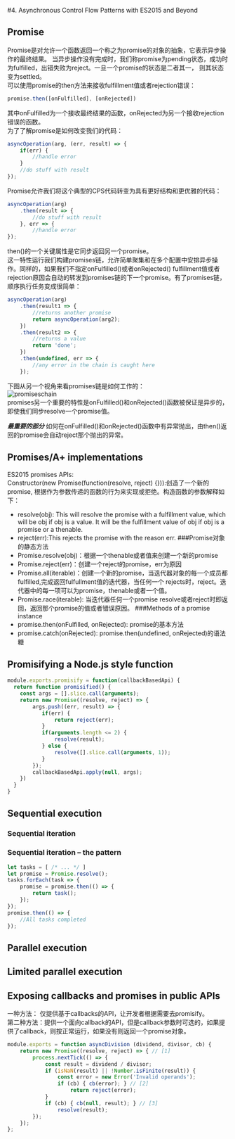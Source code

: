 #4. Asynchronous Control Flow Patterns with ES2015 and Beyond
    
## Promise
Promise是对允许一个函数返回一个称之为promise的对象的抽象，它表示异步操作的最终结果。
当异步操作没有完成时，我们称promise为pending状态，成功时为fulfilled，出错失败为reject。一旦一个promise的状态是二者其一，
则其状态变为settled。  
可以使用promise的then方法来接收fulfillment值或者rejection错误：  
```javascript
promise.then([onFulfilled], [onRejected])
```
其中onFulfilled为一个接收最终结果的函数，onRejected为另一个接收rejection错误的函数。  
为了了解promise是如何改变我们的代码：
```javascript
asyncOperation(arg, (err, result) => {
    if(err) {
        //handle error
    }
    //do stuff with result
});
```
Promise允许我们将这个典型的CPS代码转变为具有更好结构和更优雅的代码：  
```javascript
asyncOperation(arg)
    .then(result => {
        //do stuff with result
    }, err => {
        //handle error
});
```
then()的一个关键属性是它同步返回另一个promise。  
这一特性运行我们构建promises链，允许简单聚集和在多个配置中安排异步操作。同样的，如果我们不指定onFulfilled()或者onRejected()
fulfillment值或者rejection原因会自动的转发到promises链的下一个promise。有了promises链，顺序执行任务变成很简单：  
```javascript
asyncOperation(arg)
    .then(result1 => {
        //returns another promise
        return asyncOperation(arg2);
    })
    .then(result2 => {
        //returns a value
        return 'done';
    })
    .then(undefined, err => {
        //any error in the chain is caught here
    });
```
下图从另一个视角来看promises链是如何工作的：  
![promiseschain](images/)  
promises另一个重要的特性是onFulfilled()和onRejected()函数被保证是异步的，即使我们同步resolve一个promise值。  
  
***最重要的部分*** 如何在onFulfilled()和onRejected()函数中有异常抛出，由then()返回的promise会自动reject那个抛出的异常。  
## Promises/A+ implementations
ES2015 promises APIs:  
Constructor(new Promise(function(resolve, reject) {})):创造了一个新的promise, 
根据作为参数传递的函数的行为来实现或拒绝。构造函数的参数解释如下：  
- resolve(obj): This will resolve the promise with a fulfillment value, which will
be obj if obj is a value. It will be the fulfillment value of obj if obj is a promise
or a thenable.
- reject(err):This rejects the promise with the reason err.
###Promise对象的静态方法
- Promise.resolve(obj)：根据一个thenable或者值来创建一个新的promise
- Promise.reject(err)：创建一个reject的promise，err为原因
- Promise.all(iterable)：创建一个新的promise，当迭代器对象的每一个成员都fulfilled,完成返回fulfullment值的迭代器，当任何一个
rejects时，reject。迭代器中的每一项可以为promise，thenable或者一个值。
- Promise.race(iterable): 当迭代器任何一个promise resolve或者reject时即返回，返回那个promise的值或者错误原因。
###Methods of a promise instance
- promise.then(onFulfilled, onRejected): promise的基本方法
- promise.catch(onRejected): promise.then(undefined, onRejected)的语法糖
## Promisifying a Node.js style function
```javascript
module.exports.promisify = function(callbackBasedApi) {
  return function promisified() {
    const args = [].slice.call(arguments);
    return new Promise((resolve, reject) => {
        args.push((err, result) => {
           if(err) {
               return reject(err);
           } 
           if(arguments.length <= 2) {
               resolve(result);
           } else {
               resolve([].slice.call(arguments, 1));
           }
        });
        callbackBasedApi.apply(null, args);
    })
  }
}
```
## Sequential execution
### Sequential iteration
### Sequential iteration – the pattern
```javascript
let tasks = [ /* ... */ ]
let promise = Promise.resolve();
tasks.forEach(task => {
    promise = promise.then(() => {
        return task();
    });
});
promise.then(() => {
    //All tasks completed
});
```
## Parallel execution
## Limited parallel execution
## Exposing callbacks and promises in public APIs
一种方法： 仅提供基于callbacks的API，让开发者根据需要去promisify。  
第二种方法：提供一个面向callback的API，但是callback参数时可选的，如果提供了callback，则按正常运行，如果没有则返回一个promise对象。
```javascript
module.exports = function asyncDivision (dividend, divisor, cb) {
    return new Promise((resolve, reject) => { // [1]
        process.nextTick(() => {
            const result = dividend / divisor;
            if (isNaN(result) || !Number.isFinite(result)) {
                const error = new Error('Invalid operands');
                if (cb) { cb(error); } // [2]
                    return reject(error);
            }
            if (cb) { cb(null, result); } // [3]
                resolve(result);
        });
    });
};
```